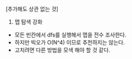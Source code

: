 [추가해도 상관 없는 것]
1. 맵 탐색 강화
- 모든 빈칸에서 dfs를 실행해서 맵을 전수 조사한다.
- 하지만 빅오가 O(N^4) 이므로 추천하지는 않는다.
- 고치려면 다른 방법을 모색 해야 할 것 같다.